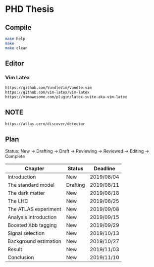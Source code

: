 # PHD Thesis

## Compile

```bash
make help
make
make clean
```

## Editor

### Vim Latex

```bash
https://github.com/VundleVim/Vundle.vim
https://github.com/vim-latex/vim-latex
https://vimawesome.com/plugin/latex-suite-aka-vim-latex
```

## NOTE
```bash
https://atlas.cern/discover/detector
```

## Plan
Status: New -> Drafting -> Draft -> Reviewing -> Reviewed -> Editing -> Complete  


| Chapter               | Status   | Deadline   |
|-----------------------|----------|------------|
| Introduction          | New      | 2019/08/04 |
| The standard model    | Drafting | 2019/08/11 |
| The dark matter       | New      | 2019/08/18 |
| The LHC               | New      | 2019/08/25 |
| The ATLAS experiment  | New      | 2019/09/08 |
| Analysis introduction | New      | 2019/09/15 |
| Boosted Xbb tagging   | New      | 2019/09/29 |
| Signal selection      | New      | 2019/10/13 |
| Background estimation | New      | 2019/10/27 |
| Result                | New      | 2019/11/03 |
| Conclusion            | New      | 2019/11/10 |

